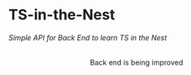 # TS-in-the-Nest

###### Simple API for Back End to learn TS in the Nest

<p align='center'>
Back end is being improved
</p>
